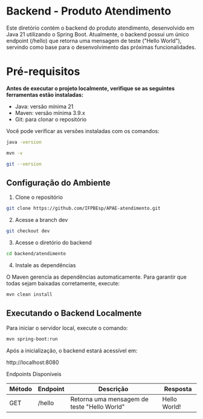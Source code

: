 # Backend - Produto Atendimento

Este diretório contém o backend do produto atendimento, desenvolvido em Java 21 utilizando o Spring Boot.
Atualmente, o backend possui um único endpoint (/hello) que retorna uma mensagem de teste ("Hello World"), servindo como base para o desenvolvimento das próximas funcionalidades.

# Pré-requisitos

**Antes de executar o projeto localmente, verifique se as seguintes ferramentas estão instaladas:**

- Java: versão mínima 21
- Maven: versão mínima 3.9.x
- Git: para clonar o repositório

Você pode verificar as versões instaladas com os comandos:

```bash
java -version
```
```bash
mvn -v
```
```bash
git --version
```

## Configuração do Ambiente

1. Clone o repositório

```bash
git clone https://github.com/IFPBEsp/APAE-atendimento.git
```

2. Acesse a branch dev

```bash
git checkout dev
```

3. Acesse o diretório do backend

```bash
cd backend/atendimento
```

4. Instale as dependências

O Maven gerencia as dependências automaticamente. Para garantir que todas sejam baixadas corretamente, execute:

```bash
mvn clean install
```

## Executando o Backend Localmente

Para iniciar o servidor local, execute o comando:

```bash
mvn spring-boot:run
```

Após a inicialização, o backend estará acessível em:

http://localhost:8080

Endpoints Disponíveis

| Método | Endpoint | Descrição | Resposta |
|--------|----------|-----------|----------|
| GET    |  /hello  | Retorna uma mensagem de teste	"Hello World" | Hello World! |
